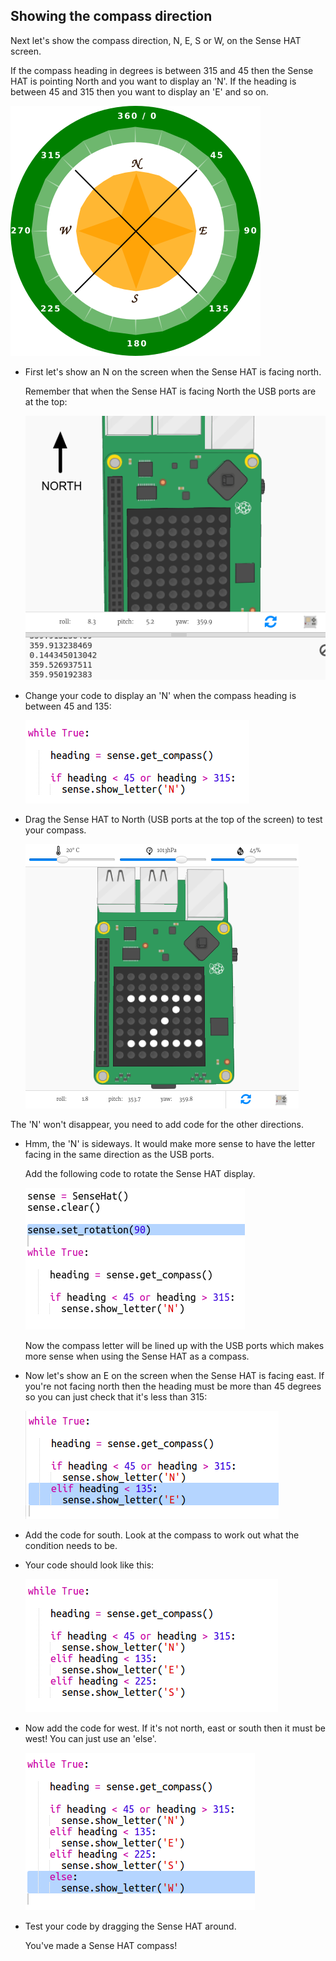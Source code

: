 ## Showing the compass direction

Next let's show the compass direction, N, E, S or W, on the Sense HAT screen.

If the compass heading in degrees is between 315 and 45 then the Sense HAT is pointing North and you want to display an 'N'. If the heading is between 45 and 315 then you want to display an 'E' and so on.

![skärmdump](images/compass-quadrants.png)

+ First let's show an N on the screen when the Sense HAT is facing north.
    
    Remember that when the Sense HAT is facing North the USB ports are at the top:
    
    ![skärmdump](images/compass-north.png)

+ Change your code to display an 'N' when the compass heading is between 45 and 135:
    
    ![skärmdump](images/compass-north-code.png)

+ Drag the Sense HAT to North (USB ports at the top of the screen) to test your compass.
    
    ![skärmdump](images/compass-north-test.png)

The 'N' won't disappear, you need to add code for the other directions.

+ Hmm, the 'N' is sideways. It would make more sense to have the letter facing in the same direction as the USB ports.
    
    Add the following code to rotate the Sense HAT display.
    
    ![skärmdump](images/compass-rotate.png)
    
    Now the compass letter will be lined up with the USB ports which makes more sense when using the Sense HAT as a compass.

+ Now let's show an E on the screen when the Sense HAT is facing east. If you're not facing north then the heading must be more than 45 degrees so you can just check that it's less than 315:
    
    ![skärmdump](images/compass-east-code.png)

+ Add the code for south. Look at the compass to work out what the condition needs to be.

+ Your code should look like this:
    
    ![skärmdump](images/compass-south-code.png)

+ Now add the code for west. If it's not north, east or south then it must be west! You can just use an 'else'.
    
    ![skärmdump](images/compass-west-code.png)

+ Test your code by dragging the Sense HAT around.
    
    You've made a Sense HAT compass!